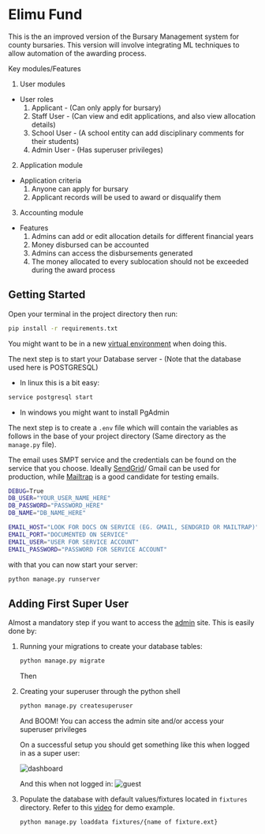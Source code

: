 # Elimu Fund

This is the an improved version of the Bursary Management system for county bursaries. This version will involve integrating ML techniques to allow automation of the awarding process.

Key modules/Features
1. User modules
 - User roles
	1. Applicant - (Can only apply for bursary)
	2. Staff User - (Can view and edit applications, and also view allocation details)
	3. School User - (A school entity can add disciplinary comments for their students)
	4. Admin User - (Has superuser privileges)

2. Application module
 - Application criteria
 	1. Anyone can apply for bursary
 	2. Applicant records will be used to award or disqualify them

3. Accounting module
 - Features
	1. Admins can add or edit allocation details for different financial years
	2. Money disbursed can be accounted
	3. Admins can access the disbursements generated
	4. The money allocated to every sublocation should not be exceeded during the award process

## Getting Started

Open your terminal in the project directory then run:

```bash
pip install -r requirements.txt
```
You might want to be in a new [virtual environment](https://packaging.python.org/guides/installing-using-pip-and-virtual-environments/) when doing this.

The next step is to start your Database server - (Note that the database used here is POSTGRESQL)

- In linux this is a bit easy:
```bash
service postgresql start
```
- In windows you might want to install PgAdmin

The next step is to create a `.env` file which will contain the variables as follows in the base of your project directory (Same directory as the `manage.py` file).

The email uses SMPT service and the credentials can be found on the service that you choose. Ideally [SendGrid](https://sendgrid.com/)/ Gmail can be used for production, while [Mailtrap](https://mailtrap.io/) is a good candidate for testing emails.
```BASH
DEBUG=True
DB_USER="YOUR_USER_NAME_HERE"
DB_PASSWORD="PASSWORD_HERE"
DB_NAME="DB_NAME_HERE"

EMAIL_HOST="LOOK FOR DOCS ON SERVICE (EG. GMAIL, SENDGRID OR MAILTRAP)"
EMAIL_PORT="DOCUMENTED ON SERVICE"
EMAIL_USER="USER FOR SERVICE ACCOUNT"
EMAIL_PASSWORD="PASSWORD FOR SERVICE ACCOUNT"
```

with that you can now start your server:

```bash
python manage.py runserver
```

## Adding First Super User
Almost a mandatory step if you want to access the [admin](http://127.0.0.1:8000/admin) site.
This is easily done by:

1. Running your migrations to create your database tables:

	```bash
	python manage.py migrate
	```
	Then

2. Creating your superuser through the python shell

	```bash
	python manage.py createsuperuser
	```
	And BOOM! You can access the admin site and/or access your superuser privileges

	On a successful setup you should get something like this when logged in as a super user:

	![dashboard](https://user-images.githubusercontent.com/30406704/61175579-c5a5fa80-a5ba-11e9-8652-6c0455b129d7.png)

	And this when not logged in:
	![guest](https://user-images.githubusercontent.com/30406704/61175712-aa3bef00-a5bc-11e9-8ae8-702be2991aec.png)

3. Populate the database with default values/fixtures located in `fixtures` directory.
	Refer to this [video](https://www.youtube.com/watch?v=3ryK7e7mFJE) for demo example.
	```BASH
	python manage.py loaddata fixtures/{name of fixture.ext}
	```
